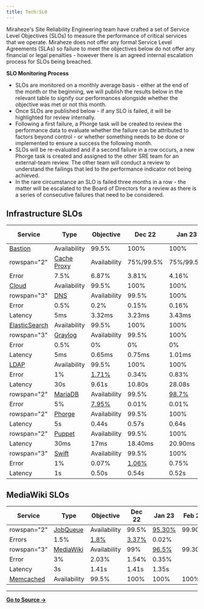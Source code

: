 ```yaml
---
title: Tech:SLO
---
```


Miraheze's Site Reliability Engineering team have crafted a set of Service Level Objectives (SLOs) to measure the performance of critical services that we operate. Miraheze does not offer any formal Service Level Agreements (SLAs) so failure to meet the objectives below do not offer any financial or legal penalties - however there is an agreed internal escalation process for SLOs being breached.

**SLO Monitoring Process**

* SLOs are monitored on a monthly average basis - either at the end of the month or the beginning, we will publish the results below in the relevant table to signify our performances alongside whether the objective was met or not this month.
* Once SLOs are published below - if any SLO is failed, it will be highlighted for review internally.
* Following a first failure, a Phorge task will be created to review the performance data to evaluate whether the failure can be attributed to factors beyond control - or whether something needs to be done or implemented to ensure a success the following month.
* SLOs will be re-evaluated and if a second failure in a row occurs, a new Phorge task is created and assigned to the other SRE team for an external-team review. The other team will conduct a review to understand the failings that led to the performance indicator not being achieved.
* In the rare circumstance an SLO is failed three months in a row - the matter will be escalated to the Board of Directors for a review as there is a series of consecutive failures that need to be considered.

## Infrastructure SLOs 

<!-- Success: style="background-color:#90ee90;" Fail: style="background-color:#f08080;" -->

| Service | Type | Objective | Dec 22 | Jan 23 | Feb 23 | Mar 23 | Apr 23 | May 23 | Jun 23 | Jul 23 | Aug 23 | Sep 23 | Oct 23 | Nov 23 |
| --- | --- | --- | --- | --- | --- | --- | --- | --- | --- | --- | --- | --- | --- | --- |
| [Bastion](https://meta.miraheze.org/wiki/Tech:Bastion) | Availability | 99.5% | 100% | 100% | 100% | |  |  |  |  |  |  |  |
| rowspan="2" | [Cache Proxy](/tech-docs/techvarnish) | Availability | 75%/99.5% | 75%/99.5% | 75%/99.5% | 75%/99.9% | |  |  |  |  |  |  |  |
| Error | 7.5% | 6.87% | 3.81% | 4.16% | |  |  |  |  |  |  |  |
| [Cloud](/tech-docs/techproxmox) | Availability | 99.5% | 100% | 100% | 100% | |  |  |  |  |  |  |  |
| rowspan="3" | [DNS](/tech-docs/techdns) | Availability | 99.5% | 100% | 100% | 100% | |  |  |  |  |  |  |  |
| Error | 0.5% | 0.2% | 0.15% | 0.16% | |  |  |  |  |  |  |  |
| Latency | 5ms | 3.32ms | 3.23ms | 3.43ms | |  |  |  |  |  |  |  |
| [ElasticSearch](https://meta.miraheze.org/wiki/Tech:ElasticSearch) | Availability | 99.5% | 100% | 100% | 100% | |  |  |  |  |  |  |  |
| rowspan="3" | [Graylog](/tech-docs/techgraylog) | Availability | 99.5% | 100% | 100% | 100% | |  |  |  |  |  |  |  |
| Error | 0.5% | 0% | 0% | 0% | |  |  |  |  |  |  |  |
| Latency | 5ms | 0.65ms | 0.75ms | 1.01ms | |  |  |  |  |  |  |  |
| [LDAP](/tech-docs/techldap) | Availability | 99.5% | 100% | 100% | 100% | |  |  |  |  |  |  |  |
| Error | 1% | [1.71%](https://meta.miraheze.org/wiki/phorge:T10216) | 0.34% | 0.83% | |  |  |  |  |  |  |  |
| Latency | 30s | 9.61s | 10.80s | 28.08s | |  |  |  |  |  |  |  |
| rowspan="2" | [MariaDB](/tech-docs/techmariadb) | Availability | 99.5% | [98.7%](https://meta.miraheze.org/wiki/phorge:T10217) | 100% | 100% | |  |  |  |  |  |  |  |
| Error | 5% | [7.95%](https://meta.miraheze.org/wiki/phorge:T10217) | 0.01% | 0.01% | |  |  |  |  |  |  |  |
| rowspan="2" | [Phorge](/tech-docs/techphorge) | Availability | 99.5% | 100% | 99.90% | 99.90% | |  |  |  |  |  |  |  |
| Latency | 5s | 0.44s | 0.57s | 0.64s | |  |  |  |  |  |  |  |
| rowspan="2" | [Puppet](/tech-docs/techpuppet) | Availability | 99.5% | 100% | 100% | 99.99% | |  |  |  |  |  |  |  |
| Latency | 30ms | 17ms | 18.40ms | 20.90ms | |  |  |  |  |  |  |  |
| rowspan="3" | [Swift](/tech-docs/techswift) | Availability | 99.5% | 100% | 100% | 100% | |  |  |  |  |  |  |  |
| Error | 1% | 0.07% | [1.06%](https://meta.miraheze.org/wiki/phorge:T10434) | 0.75% | |  |  |  |  |  |  |  |
| Latency | 1s | 0.50s | 0.54s | 0.52s | |  |  |  |  |  |  |  |

## MediaWiki SLOs

<!-- Success: style="background-color:#90ee90;" Fail: style="background-color:#f08080;" -->

| Service | Type | Objective | Dec 22 | Jan 23 | Feb 23 | Mar 23 | Apr 23 | May 23 | Jun 23 | Jul 23 | Aug 23 | Sep 23 | Oct 23 | Nov 23 |
| --- | --- | --- | --- | --- | --- | --- | --- | --- | --- | --- | --- | --- | --- | --- |
| rowspan="2" | [JobQueue](/tech-docs/techmediawiki_appserver#jobrunner) | Availability | 99.5% | [95.30%](https://meta.miraheze.org/wiki/phorge:T10218) | 99.90% | 100% | |  |  |  |  |  |  |  |
| Errors | 1.5% | [1.8%](https://meta.miraheze.org/wiki/phorge:T10218) | [3.37%](https://meta.miraheze.org/wiki/phorge:T10218) | 0.02% | |  |  |  |  |  |  |  |
| rowspan="3" | [MediaWiki](/tech-docs/techmediawiki_appserver) | Availability | 99% | [96.5%](https://meta.miraheze.org/wiki/phorge:T10219) | 99.30% | 99.50% | |  |  |  |  |  |  |  |
| Error | 3% | 2.03% | 1.54% | 0.35% | |  |  |  |  |  |  |  |
| Latency | 3s | 1.41s | 1.41s | 1.35s | |  |  |  |  |  |  |  |
| [Memcached](/tech-docs/techmemcached) | Availability | 99.5% | 100% | 100% | 100% | |  |  |  |  |  |  |  |



----
**[Go to Source &rarr;](https://meta.miraheze.org/wiki/Tech:SLO)**